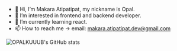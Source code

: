 - 👋 Hi, I’m Makara Atipatipat, my nickname is Opal.
- 👀 I’m interested in frontend and backend developer.
- 🌱 I’m currently learning react.
- 📫 How to reach me -> email: makara.atipatipat.dev@gmail.com

<!---
OPALKUUUB/OPALKUUUB is a ✨ special ✨ repository because its `README.md` (this file) appears on your GitHub profile.
You can click the Preview link to take a look at your changes.
--->

<!-- https://github-readme-stats.vercel.app/api?username=OPALKUUUB&show_icons=true&theme=radical -->
![OPALKUUUB's GitHub stats](https://github-readme-stats.vercel.app/api?username=OPALKUUUB&show_icons=true&theme=radical)
